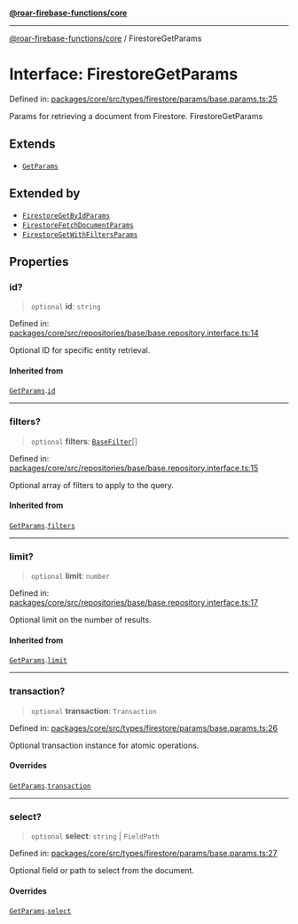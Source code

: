[**@roar-firebase-functions/core**](../README.md)

---

[@roar-firebase-functions/core](../README.md) / FirestoreGetParams

# Interface: FirestoreGetParams

Defined in: [packages/core/src/types/firestore/params/base.params.ts:25](https://github.com/yeatmanlab/roar-firebase-functions/blob/0fc701649174b7557e55644b1065be2fa3d3d7ca/packages/core/src/types/firestore/params/base.params.ts#L25)

Params for retrieving a document from Firestore.
FirestoreGetParams

## Extends

- [`GetParams`](GetParams.md)

## Extended by

- [`FirestoreGetByIdParams`](FirestoreGetByIdParams.md)
- [`FirestoreFetchDocumentParams`](FirestoreFetchDocumentParams.md)
- [`FirestoreGetWithFiltersParams`](FirestoreGetWithFiltersParams.md)

## Properties

### id?

> `optional` **id**: `string`

Defined in: [packages/core/src/repositories/base/base.repository.interface.ts:14](https://github.com/yeatmanlab/roar-firebase-functions/blob/0fc701649174b7557e55644b1065be2fa3d3d7ca/packages/core/src/repositories/base/base.repository.interface.ts#L14)

Optional ID for specific entity retrieval.

#### Inherited from

[`GetParams`](GetParams.md).[`id`](GetParams.md#id)

---

### filters?

> `optional` **filters**: [`BaseFilter`](../type-aliases/BaseFilter.md)[]

Defined in: [packages/core/src/repositories/base/base.repository.interface.ts:15](https://github.com/yeatmanlab/roar-firebase-functions/blob/0fc701649174b7557e55644b1065be2fa3d3d7ca/packages/core/src/repositories/base/base.repository.interface.ts#L15)

Optional array of filters to apply to the query.

#### Inherited from

[`GetParams`](GetParams.md).[`filters`](GetParams.md#filters)

---

### limit?

> `optional` **limit**: `number`

Defined in: [packages/core/src/repositories/base/base.repository.interface.ts:17](https://github.com/yeatmanlab/roar-firebase-functions/blob/0fc701649174b7557e55644b1065be2fa3d3d7ca/packages/core/src/repositories/base/base.repository.interface.ts#L17)

Optional limit on the number of results.

#### Inherited from

[`GetParams`](GetParams.md).[`limit`](GetParams.md#limit)

---

### transaction?

> `optional` **transaction**: `Transaction`

Defined in: [packages/core/src/types/firestore/params/base.params.ts:26](https://github.com/yeatmanlab/roar-firebase-functions/blob/0fc701649174b7557e55644b1065be2fa3d3d7ca/packages/core/src/types/firestore/params/base.params.ts#L26)

Optional transaction instance for atomic operations.

#### Overrides

[`GetParams`](GetParams.md).[`transaction`](GetParams.md#transaction)

---

### select?

> `optional` **select**: `string` \| `FieldPath`

Defined in: [packages/core/src/types/firestore/params/base.params.ts:27](https://github.com/yeatmanlab/roar-firebase-functions/blob/0fc701649174b7557e55644b1065be2fa3d3d7ca/packages/core/src/types/firestore/params/base.params.ts#L27)

Optional field or path to select from the document.

#### Overrides

[`GetParams`](GetParams.md).[`select`](GetParams.md#select)
